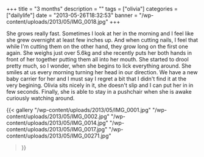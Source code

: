 +++
title = "3 months"
description = ""
tags = ["olivia"]
categories = ["dailylife"]
date = "2013-05-26T18:32:53"
banner = "/wp-content/uploads/2013/05/IMG_0018.jpg"
+++

She grows really fast. Sometimes I look at her in the morning and I feel like she grew overnight at least few inches up. And when cutting nails, I feel that while
I'm cutting them on the other hand, they grow long on the first one again. She weighs just over
5.6kg and she recently puts her both hands in front of her together putting them all into her
mouth. She started to drool pretty much, so I wonder, when she begins to lick everything around.
She smiles at us every morning turning her head in our direction. We have a new baby carrier for
her and I must say I regret a bit that I didn't find it at the very begining. Olivia sits nicely in
it, she doesn't slip and I can put her in in few seconds. Finally, she is able to stay in a
pushchair when she is awake curiously watching around.

{{< gallery
    "/wp-content/uploads/2013/05/IMG_0001.jpg"
    "/wp-content/uploads/2013/05/IMG_0002.jpg"
    "/wp-content/uploads/2013/05/IMG_0014.jpg"
    "/wp-content/uploads/2013/05/IMG_0017.jpg"
    "/wp-content/uploads/2013/05/IMG_00271.jpg"
>}}
